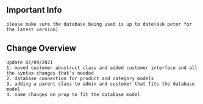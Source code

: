 ## Important Info
```please make sure the database being used is up to date(ask peter for the latest version)```

## Change Overview

```
Update 02/09/2021
1. moved customer abustruct class and added customer interface and all the syntax changes that's needed
2. database connection for product and category models
3. adding a parent class to admin and customer that fits the database model
4. name changes on prop to fit the database model
```
